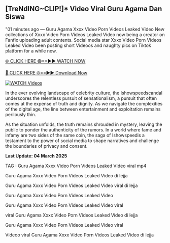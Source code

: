 ## [TreNdING~CLIP!]* Video Viral Guru Agama Dan Siswa


"01 minutes ago —  Guru Agama Xxxx Video Porn Videos Leaked Video New collections of   Xxxx Video Porn Videos Leaked Video now being a creator on Fanfix uploading adult contents. Social media star   Xxxx Video Porn Videos Leaked Video been posting short Videoos and naughty pics on Tiktok platform for a while now. 


[🌐 CLICK HERE 🟢==►► WATCH NOW](https://ultra-bulletin.blogspot.com/p/ultra-bulletin-25.html)

[🔴 CLICK HERE 🌐==►► Download Now](https://ultra-bulletin.blogspot.com/p/ultra-bulletin-25.html)

[![WATCH Videos](https://i.imgur.com/dJHk4Zq.gif)](https://ultra-bulletin.blogspot.com/p/ultra-bulletin-25.html)

In the ever evolving landscape of celebrity culture, the Ishowspeedscandal underscores the relentless pursuit of sensationalism, a pursuit that often comes at the expense of truth and dignity. As we navigate the complexities of the digital age, the line between entertainment and exploitation remains perilously thin.

As the situation unfolds, the truth remains shrouded in mystery, leaving the public to ponder the authenticity of the rumors. In a world where fame and infamy are two sides of the same coin, the saga of Ishowspeedis a testament to the power of social media to shape narratives and challenge the boundaries of privacy and consent.

**Last Update: 04 March 2025**

TAG :
Guru Agama Xxxx Video Porn Videos Leaked Video viral mp4

Guru Agama Xxxx Video Porn Videos Leaked Video di lejja

Guru Agama Xxxx Video Porn Videos Leaked Video viral di lejja

Guru Agama Xxxx Video Porn Videos Leaked Video

Guru Agama Xxxx Video Porn Videos Leaked Video viral

viral Guru Agama Xxxx Video Porn Videos Leaked Video di lejja

Guru Agama Xxxx Video Porn Videos Leaked Video viral

Videoo viral Guru Agama Xxxx Video Porn Videos Leaked Video di lejja
